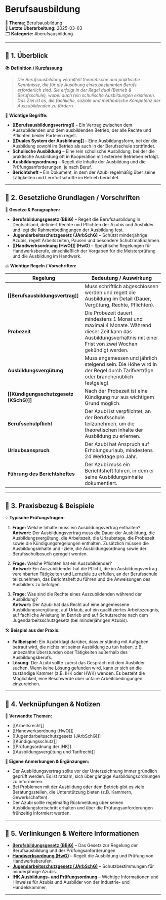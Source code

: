 # **Berufsausbildung**  
📌 **Thema:** Berufsausbildung  
📅 **Letzte Überarbeitung:** 2025-03-03  
🗂 **Kategorie:** #berufsausbildung  

---

## 🔹 1. Überblick

📚 **Definition / Kurzfassung:**  
> _Die Berufsausbildung vermittelt theoretische und praktische Kenntnisse, die für die Ausübung eines bestimmten Berufs erforderlich sind. Sie erfolgt in der Regel dual (Betrieb & Berufsschule), wobei auch rein schulische Ausbildungen existieren. Das Ziel ist es, die fachliche, soziale und methodische Kompetenz der Auszubildenden zu fördern._

🔑 **Wichtige Begriffe:**

- **[[Berufsausbildungsvertrag]]** – Ein Vertrag zwischen dem Auszubildenden und dem ausbildenden Betrieb, der alle Rechte und Pflichten beider Parteien regelt.
- **[[Duales System der Ausbildung]]** – Eine Ausbildungsform, bei der die Ausbildung sowohl im Betrieb als auch in der Berufsschule stattfindet.
- **Schulische Ausbildung** – Eine rein schulische Ausbildung, bei der die praktische Ausbildung oft in Kooperation mit externen Betrieben erfolgt.
- **Ausbildungsordnung** – Regelt die Inhalte der Ausbildung und die Prüfungsanforderungen, je nach Beruf.
- **Berichtsheft** – Ein Dokument, in dem der Azubi regelmäßig über seine Tätigkeiten und Lernfortschritte im Betrieb berichtet.

---

## 🔹 2. Gesetzliche Grundlagen / Vorschriften

💜 **Gesetze & Paragraphen:**

- **Berufsbildungsgesetz (BBiG)** – Regelt die Berufsausbildung in Deutschland, definiert Rechte und Pflichten der Azubis und Ausbilder und legt die Rahmenbedingungen der Ausbildung fest.
- **Jugendarbeitsschutzgesetz (JArbSchG)** – Schützt minderjährige Azubis, regelt Arbeitszeiten, Pausen und besondere Schutzmaßnahmen.
- **[[Handwerksordnung (HwO)]] (HwO)** – Spezifische Regelungen für Handwerksberufe, einschließlich der Vorgaben für die Meisterprüfung und die Ausbildung im Handwerk.

⚖️ **Wichtige Regeln / Vorschriften:**

| Regelung                               | Bedeutung / Auswirkung                                                                                                                                             |
| -------------------------------------- | ------------------------------------------------------------------------------------------------------------------------------------------------------------------ |
| **[[Berufsausbildungsvertrag]]**       | Muss schriftlich abgeschlossen werden und regelt die Ausbildung im Detail (Dauer, Vergütung, Rechte, Pflichten).                                                   |
| **Probezeit**                          | Die Probezeit dauert mindestens 1 Monat und maximal 4 Monate. Während dieser Zeit kann das Ausbildungsverhältnis mit einer Frist von zwei Wochen gekündigt werden. |
| **Ausbildungsvergütung**               | Muss angemessen und jährlich steigend sein. Die Höhe wird in der Regel durch Tarifverträge oder branchenüblich festgelegt.                                         |
| **[[Kündigungsschutzgesetz (KSchG)]]** | Nach der Probezeit ist eine Kündigung nur aus wichtigem Grund möglich.                                                                                             |
| **Berufsschulpflicht**                 | Der Azubi ist verpflichtet, an der Berufsschule teilzunehmen, um die theoretischen Inhalte der Ausbildung zu erlernen.                                             |
| **Urlaubsanspruch**                    | Der Azubi hat Anspruch auf Erholungsurlaub, mindestens 24 Werktage pro Jahr.                                                                                       |
| **Führung des Berichtsheftes**         | Der Azubi muss ein Berichtsheft führen, in dem er seine Ausbildungsinhalte dokumentiert.                                                                           |

---

## 🔹 3. Praxisbezug & Beispiele

💡 **Typische Prüfungsfragen:**

1. **Frage:** Welche Inhalte muss ein Ausbildungsvertrag enthalten?  
   **Antwort:** Der Ausbildungsvertrag muss die Dauer der Ausbildung, die Ausbildungsvergütung, die Arbeitszeit, die Urlaubstage, die Probezeit sowie die Kündigungsregelungen enthalten. Zusätzlich müssen die Ausbildungsinhalte und -ziele, die Ausbildungsordnung sowie der Berufsschulbesuch geregelt werden.

2. **Frage:** Welche Pflichten hat ein Auszubildender?  
   **Antwort:** Ein Auszubildender hat die Pflicht, die im Ausbildungsvertrag vereinbarten Tätigkeiten und Lernziele zu erfüllen, an der Berufsschule teilzunehmen, das Berichtsheft zu führen und die Anweisungen des Ausbilders zu befolgen.

3. **Frage:** Was sind die Rechte eines Auszubildenden während der Ausbildung?  
   **Antwort:** Der Azubi hat das Recht auf eine angemessene Ausbildungsvergütung, auf Urlaub, auf ein qualifiziertes Arbeitszeugnis, auf fachliche Anleitung im Betrieb und auf Schutzrechte nach dem Jugendarbeitsschutzgesetz (bei minderjährigen Azubis).

🛠 **Beispiel aus der Praxis:**

- **Fallbeispiel:** Ein Azubi klagt darüber, dass er ständig mit Aufgaben betraut wird, die nichts mit seiner Ausbildung zu tun haben, z.B. unbezahlte Überstunden oder Tätigkeiten außerhalb des Ausbildungsberufs.  
- **Lösung:** Der Azubi sollte zuerst das Gespräch mit dem Ausbilder suchen. Wenn keine Lösung gefunden wird, kann er sich an die zuständige Kammer (z.B. IHK oder HWK) wenden. Es besteht die Möglichkeit, eine Beschwerde über unfaire Arbeitsbedingungen einzureichen.

---

## 🔹 4. Verknüpfungen & Notizen

🔗 **Verwandte Themen:**

- [[Arbeitsrecht]]  
- [[Handwerksordnung (HwO)]]  
- [[Jugendarbeitsschutzgesetz (JArbSchG)]]  
- [[Kündigungsschutz]]  
- [[Prüfungsordnung der IHK]]  
- [[Ausbildungsvergütung und Tarifrecht]]  

📝 **Eigene Anmerkungen & Ergänzungen:**

- Der Ausbildungsvertrag sollte vor der Unterzeichnung immer gründlich geprüft werden. Es ist ratsam, sich über gängige Ausbildungsordnungen zu informieren.
- Bei Problemen mit der Ausbildung oder dem Betrieb gibt es viele Beratungsstellen, die Unterstützung bieten (z.B. Kammern, Gewerkschaften).
- Der Azubi sollte regelmäßig Rückmeldung über seinen Ausbildungsfortschritt erhalten und über die Prüfungsanforderungen frühzeitig informiert werden.

---

## 🔹 5. Verlinkungen & Weitere Informationen

- **[Berufsbildungsgesetz (BBiG)](https://www.gesetze-im-internet.de/bbig/index.html)** – Das Gesetz zur Regelung der Berufsausbildung und der Prüfungsanforderungen.
- **[Handwerksordnung (HwO)](https://www.gesetze-im-internet.de/hwo/)** – Regelt die Ausbildung und Prüfung von Handwerksberufen.
- **[Jugendarbeitsschutzgesetz (JArbSchG)](https://www.gesetze-im-internet.de/jarbschg/index.html)** – Schutzbestimmungen für minderjährige Azubis.
- **[IHK Ausbildungs- und Prüfungsordnung](https://www.dihk.de/de/)** – Wichtige Informationen und Hinweise für Azubis und Ausbilder von der Industrie- und Handelskammer.

---

